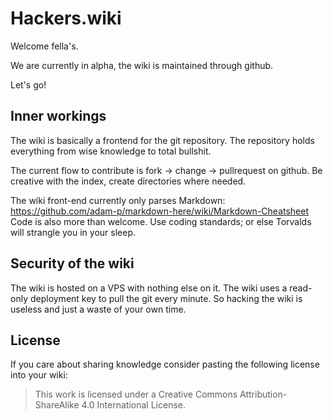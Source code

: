 # Hackers.wiki


Welcome fella's. 

We are currently in alpha, the wiki is maintained through github. 

Let's go!

## Inner workings

The wiki is basically a frontend for the git repository. The repository holds everything from wise knowledge to total bullshit. 

The current flow to contribute is fork -> change -> pullrequest on github. Be creative with the index, create directories where needed. 

The wiki front-end currently only parses Markdown: https://github.com/adam-p/markdown-here/wiki/Markdown-Cheatsheet
Code is also more than welcome. Use coding standards; or else Torvalds will strangle you in your sleep.

## Security of the wiki

The wiki is hosted on a VPS with nothing else on it. The wiki uses a read-only deployment key to pull the git every minute. So hacking the wiki is useless and just a waste of your own time. 

## License 

If you care about sharing knowledge consider pasting the following license into your wiki:

> This work is licensed under a Creative Commons Attribution-ShareAlike 4.0 International License.
